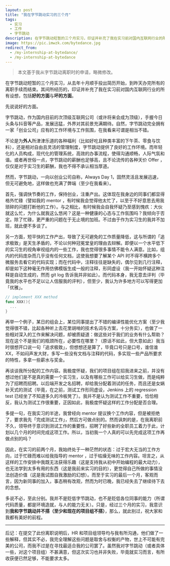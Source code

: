 ```yaml
---
layout: post
title: "我在字节跳动实习的三个月"
tags:
  - 实习
  - 工作
  - 字节跳动
description: 在字节跳动短暂的三个月实习，印证并补充了我在实习前对国内互联网行业的所有设想，包括好的方面与坏的方面。
image: https://pic.imwzk.com/bytedance.jpg
redirect_from:
  - /my-internship-at-bytedance/
  - /my-internship-at-bytedance
---
```


> 本文基于我从字节跳动离职时的申请，略微修改。

在字节跳动短暂的三个月实习，从去年十月顺手投出简历开始，到昨天办完所有的离职手续而结束。其间所经历的，印证并补充了我在实习前对国内互联网行业的所有设想，包括**好的方面**与**坏的方面**。

先说说好的方面。

字节跳动，作为国内目前的次顶级互联网公司（或许将来会成为顶级），手握今日头条与抖音等产品，发展迅猛，外界对其前景充满期待。自然，字节跳动完全拥有一家「创业公司」应有的工作环境与工作氛围，在我看来可谓是相当不错。

不论是为**外人**所津津乐道的各种福利（比如好吃且种类丰富的下午茶、零食与饮料），还是相对自由且灵活的管理制度，字节跳动提供了良好的工作环境。而年轻化的人员构成，现代化的管理系统，高效的办事流程，使得沟通顺畅，人际气氛和谐。或者再世俗一点，字节跳动的薪酬也足够高，且不论流传的各种天价 Offer ，仅仅是对于实习生的薪酬，我也不得不承认相当厚道。

然而，字节跳动，一向以创业公司自称，Always Day 1，固然灵活且发展迅速，但无可避免地，这样做也充满了弊端（至少在我看来）。

首先，强调快节奏的工作，保持创业，注重产出。这体现在我身边的同事们都显得格外忙碌（譬如我的 mentor ，有时候我会觉得他太忙了，以至于不好意思去用我琐碎的问题打断他的工作）。与之相比，有时候我会自我怀疑乃至感到愧疚：大伙就这么忙，为什么就我这么悠闲？这是一种健康的心态与工作氛围吗？我倾向于否定。除了忙碌，更严重的问题在于无止境的加班。不过由于作为实习生的我并不加班，就此便不多谈了。

另一方面，短平快的工作产出，导致了无可避免的工作质量降低，这与所谓的「追求极致」是天生矛盾的，不论以何种冠冕堂皇的理由去辩解。即便以一个水平低下的实习生的视角审视组内的一些工作，我也觉得很多事情不能令人满意。比如，组内的代码庞杂而几乎没有任何文档，这使我想要了解某个 API 时不得不横跨多个微服务去看它的代码实现；而在代码中，注释往往是缺失的，偶尔见到几行注释，却是如下这种毫无作用仿佛模版生成一般的注释，形同虚设（我一开始怀疑这种注释是自动生成的，然而 git log 告诉我并非如此）。而代码本身，我无意去评判（毕竟我的水平也不足以让人信服我的评判），但至少，我认为许多地方可以写得更加「优雅」。

```go
// implement XXX method
func XXX(){
  ...
}
```

再举一个例子，某日的组会上，某位同事提出了不错的编译性能优化方案（至少我觉得很不错，比起各种听上去花里胡哨的技术名词与方案，十分务实），也做了一些相对深入的工作来解决问题，却被质疑道：做这些对于我们的业务有什么帮助？现在这个不是我们的瓶颈所在，必要性在哪里？（原话不如此，但大意如此）我当时很想开口说一句「追求极致」，但想想还是算了，毕竟口号只是口号，谁信谁 XX，不如闷声发大财，多写一些没有文档与注释的代码，多实现一些产品所要求的特性，多拿一些薪水与奖金。

再谈谈我所分配的工作内容。我极度怀疑，我们的项目组在招我进来之前，并没有想过他们是不是真的需要一个实习生，以及有哪些工作可以给实习生做，而是纯粹为了招聘而招聘。以后端开发之名招聘，却给我分配着测试的任务，而且还是女娲补天式的测试（毕竟，在之前，测试工作形同虚设，Jenkins 上的 regression test 已经坐了不知道多久的冷板凳了）。我并不是认为测试工作不重要，恰恰相反，我认为测试工作很重要，正因如此，我极度怀疑这样的工作分配是否合理。

多提一句，在我实习的半途，我曾经向 mentor 提议换个工作内容，但是被拒绝了，要求我先「完成测试工作」，然后方可做点别的。然而讽刺的是，在我离职前不久，领导终于意识到测试工作的重要性，招聘了好些新的全职员工着力于此，计划以几个月的时间完成这项工作。所以，当初我一个人真的可以先完成这项工作再做点别的吗？

因此，在实习的前两个月，我始终处于一种茫然的状态：过于宏大无当的工作方向，过于忙碌而难以给我指导的 mentor ，过于枯燥无味的工作内容。坦言之，从这样的工作安排中我既无法获得乐趣（这是支持我从初中开始编程的最大动力），也无法学到太多有用的东西（这是我前来实习的目的），更觉得自己所做的事情没法创造价值（这是我试图自我激励的幻想）。而至于实习的最后一个月，客观而言，因为新同事的加入，事态稍有改观，然而为时已晚，我已经失去了继续待下去的念想。

多说不必，至此分别。我并不是贬低字节跳动，也不是贬低各位同事的能力（所谓代码质量，都是环境造就，与人的能力无关）。只是，经过三个月的实习，我意识到**我和字节跳动并不搭（至少和现在的项目组不搭）**，那么，就此别过，祝大家和我都有美好的前程。

---

后记：在提交了此份离职说明后，HR 和项目组领导均与我有所沟通，他们做了一些解释，但其实不必，我完全理解这些问题是取舍与权衡的产物，世上不可能有完美的公司，而我不过是在寻找最适合我的公司罢了。虽然我对字节跳动（或者具体一些，对这个项目组）不甚满意，但这次实习也并非失败，毕竟就实习而言，有所收获便已然足够，不能要求太多。
